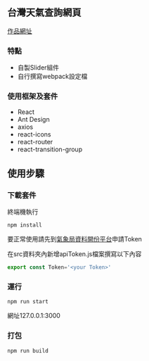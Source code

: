 ## 台灣天氣查詢網頁

[作品網址](https://react-weather-web.netlify.com/#/36hours)

### 特點

* 自製Slider組件
* 自行撰寫webpack設定檔

### 使用框架及套件

* React
* Ant Design
* axios
* react-icons
* react-router
* react-transition-group

## 使用步驟

### 下載套件

終端機執行
```
npm install
```
要正常使用請先到[氣象局資料開份平台](https://opendata.cwb.gov.tw/index)申請Token

在src資料夾內新增apiToken.js檔案撰寫以下內容
```js
export const Token='<your Token>'
```

### 運行 
```
npm run start
```
網址127.0.0.1:3000

### 打包
```
npm run build
```
